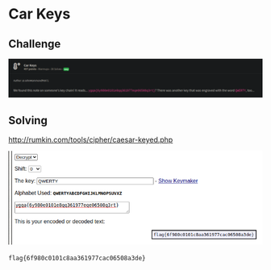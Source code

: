 # Car Keys

## Challenge
![challenge](challenge.png)

## Solving
http://rumkin.com/tools/cipher/caesar-keyed.php

![flag](flag.png)

`flag{6f980c0101c8aa361977cac06508a3de}`
